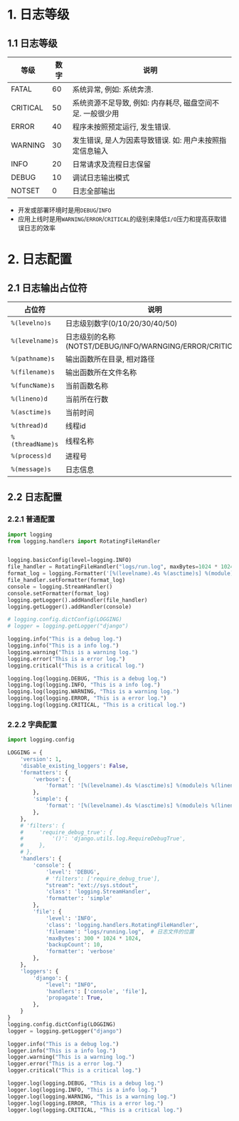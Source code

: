# 1. 日志等级

## 1.1 日志等级

| 等级     | 数字 | 说明                                                       |
| -------- | ---- | ---------------------------------------------------------- |
| FATAL    | 60   | 系统异常, 例如: 系统奔溃.                                  |
| CRITICAL | 50   | 系统资源不足导致, 例如: 内存耗尽, 磁盘空间不足. 一般很少用 |
| ERROR    | 40   | 程序未按照预定运行, 发生错误.                              |
| WARNING  | 30   | 发生错误, 是人为因素导致错误. 如: 用户未按照指定信息输入   |
| INFO     | 20   | 日常请求及流程日志保留                                     |
| DEBUG    | 10   | 调试日志输出模式                                           |
| NOTSET   | 0    | 日志全部输出                                               |
* 开发或部署环境时是用`DEBUG`/`INFO`
* 应用上线时是用`WARNING`/`ERROR`/`CRITICAL`的级别来降低`I/O`压力和提高获取错误日志的效率

# 2. 日志配置

## 2.1 日志输出占位符


| 占位符           | 说明                                                     |
| ---------------- | -------------------------------------------------------- |
| `%(levelno)s`    | 日志级别数字(0/10/20/30/40/50)                           |
| `%(levelname)s`  | 日志级别的名称(NOTST/DEBUG/INFO/WARNGING/ERROR/CRITICAL) |
| `%(pathname)s`   | 输出函数所在目录, 相对路径                               |
| `%(filename)s`   | 输出函数所在文件名称                                     |
| `%(funcName)s`   | 当前函数名称                                             |
| `%(lineno)d`     | 当前所在行数                                             |
| `%(asctime)s`    | 当前时间                                                 |
| `%(thread)d`     | 线程id                                                   |
| `%(threadName)s` | 线程名称                                                 |
| `%(process)d`    | 进程号                                                   |
| `%(message)s`    | 日志信息                                                 |
## 2.2 日志配置

### 2.2.1 普通配置

```Python
import logging
from logging.handlers import RotatingFileHandler


logging.basicConfig(level=logging.INFO)                                                          # 配置等级
file_handler = RotatingFileHandler("logs/run.log", maxBytes=1024 * 1024 * 100, backupCount=10)   # 配置文件路径/大小/数量
format_log = logging.Formatter('[%(levelname).4s %(asctime)s] %(module)s %(lineno)d %(message)s')# 配置输出格式
file_handler.setFormatter(format_log)                                                            # 载入输出格式
console = logging.StreamHandler()                                                                # 配置终端输出
console.setFormatter(format_log)                                                                 # 载入输出格式
logging.getLogger().addHandler(file_handler)                                                     # 配置到全局
logging.getLogger().addHandler(console)

# logging.config.dictConfig(LOGGING)
# logger = logging.getLogger("django")

logging.info("This is a debug log.")
logging.info("This is a info log.")
logging.warning("This is a warning log.")
logging.error("This is a error log.")
logging.critical("This is a critical log.")

logging.log(logging.DEBUG, "This is a debug log.")
logging.log(logging.INFO, "This is a info log.")
logging.log(logging.WARNING, "This is a warning log.")
logging.log(logging.ERROR, "This is a error log.")
logging.log(logging.CRITICAL, "This is a critical log.")
```

### 2.2.2 字典配置

```Python
import logging.config

LOGGING = {
    'version': 1,
    'disable_existing_loggers': False,
    'formatters': {
        'verbose': {
            'format': '[%(levelname).4s %(asctime)s] %(module)s %(lineno)d %(message)s'
        },
        'simple': {
            'format': '[%(levelname).4s %(asctime)s] %(module)s %(lineno)d %(message)s'
        },
    },
    # 'filters': {
    #     'require_debug_true': {
    #         '()': 'django.utils.log.RequireDebugTrue',
    #     },
    # },
    'handlers': {
        'console': {
            'level': 'DEBUG',
            # 'filters': ['require_debug_true'],
            "stream": "ext://sys.stdout",
            'class': 'logging.StreamHandler',
            'formatter': 'simple'
        },
        'file': {
            'level': 'INFO',
            'class': 'logging.handlers.RotatingFileHandler',
            'filename': "logs/running.log",  # 日志文件的位置
            'maxBytes': 300 * 1024 * 1024,
            'backupCount': 10,
            'formatter': 'verbose'
        },
    },
    'loggers': {
        'django': {
            "level": "INFO",
            'handlers': ['console', 'file'],
            'propagate': True,
        },
    }
}
logging.config.dictConfig(LOGGING)
logger = logging.getLogger("django")

logger.info("This is a debug log.")
logger.info("This is a info log.")
logger.warning("This is a warning log.")
logger.error("This is a error log.")
logger.critical("This is a critical log.")

logger.log(logging.DEBUG, "This is a debug log.")
logger.log(logging.INFO, "This is a info log.")
logger.log(logging.WARNING, "This is a warning log.")
logger.log(logging.ERROR, "This is a error log.")
logger.log(logging.CRITICAL, "This is a critical log.")
```